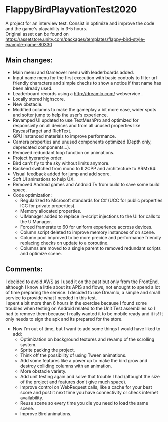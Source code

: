 # FlappyBirdPlayvationTest2020
A project for an interview test. Consist in optimize and improve the code and the game's playability in 3-5 hours.  
Original asset can be found on https://assetstore.unity.com/packages/templates/flappy-bird-style-example-game-80330


## Main changes:  
  * Main menu and Gameover menu with leaderboards added.  
  * Input name menu for the first execution with basic controls to filter url friendly characters and simple checks to show a notice if that name has been already used.  
  * Leaderboard records using a http://dreamlo.com/ webservice .  
  * Locally stored highscore.  
  * New obstacle.  
  * Modified columns to make the gameplay a bit more ease, wider spots and softer jump to help the user's experience.  
  * Revamped UI updated to use TextMeshPro and optimized for responsivity on all devices and from all unused properties like RaycastTarget and RichText.  
  * GPU instanced materials to improve performance.  
  * Camera properties and unused components optimized (Depth only, deprecated components...).  
  * Removed redundant loop function on animations.    
  * Project hyerarchy order.  
  * Bird can't fly to the sky without limits anymore.  
  * Backend switched from mono to IL2CPP and architecture to ARMx64.  
  * Visual feedback added for jump and add score.  
  * Soft UI animations to help UX.   
  * Removed Android games and Android Tv from build to save some build space.  
  * Code optimization:  
     * Regularized to Microsoft standards for C# (UCC for public properties lCC for private properties).  
     * Memory allocated properties.  
     * UIManager added to replace in-script injections to the UI for calls to the UIManager.  
     * Forced framerate to 60 for uniform experience accross devices.  
     * Column script deleted to improve memory instances of on scene.  
     * Column pool improved to be more precice and performance friendly replacing checks on update to a coroutine.   
     * Columns are moved to a single parent to removed redundant scripts and optimize scene.  
       
 ## Comments:  
 I decided to avoid AWS as I used it on the past but only from the FrontEnd, although I know a little about its APIS and flows, not enought to spend a lot of time preparing the service. I decided to use Dreamlo, a simple and small service to provide what I needed in this test.  
 I spent a bit more than 6 hours in the exercise because I found some troubles when testing on Android related to the Unit Test assemblies so I had to remove them because I really wanted it to be mobile ready and it is! It only needs to sign the apk and its prepared for the store. 
   
 * Now I'm out of time, but I want to add some things I would have liked to add:  
   * Optimization on background textures and revamp of the scrolling system.    
   * Sprite packing the project.  
   * Think off the possibility of using Tween animations.    
   * Add some features like a power up to make the bird grow and destroy colliding columns with an animation.   
   * More obstacle variety.  
   * Add unit testing again and solve that trouble I had (altought the size of the project and features don't give much space).  
   * Improve control on WebRequest calls, like a cache for your best score and post it next time you have connectivity or check internet availability.   
   * Reuse scene so every time you die you need to load the same scene.   
   * Improve Bird animations.   
